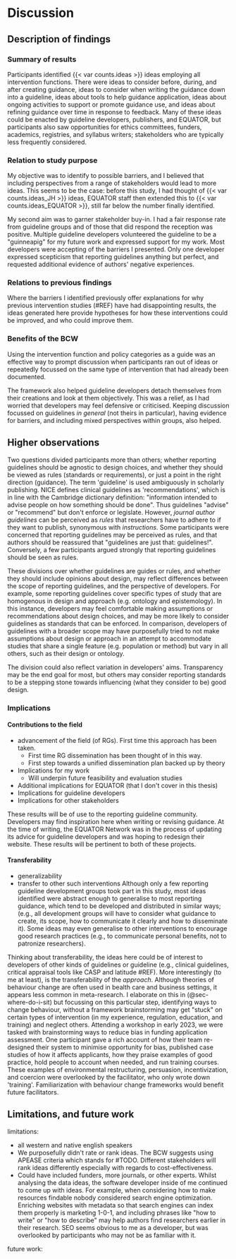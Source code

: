 # Discussion

## Description of findings

<!-- 
* short summary of the main findings
* include some interpretation of the data in the context of previous findings, experiences, theory, or a guiding paradigm or approach.
* The discussion provides authors an opportunity to:
  * elaborate on their findings in relation to their research question(s) and study purpose(s);
  * connect their findings to prior empirical work, theories, and/or frameworks; 
  * and discuss implications:
    * describe how findings contribute to or advance the field
    * Implications may include transferability, or specifying the appropriate scope for generalization of the findings beyond the study (e.g., to other settings, populations, time periods, circumstances).
-->

### Summary of results

Participants identified {{< var counts.ideas >}} ideas employing all intervention functions. There were ideas to consider before, during, and after creating guidance, ideas to consider when writing the guidance down into a guideline, ideas about tools to help guidance application, ideas about ongoing activities to support or promote guidance use, and ideas about refining guidance over time in response to feedback. Many of these ideas could be enacted by guideline developers, publishers, and EQUATOR, but participants also saw opportunities for ethics committees, funders, academics, registries, and syllabus writers; stakeholders who are typically less frequently considered.

### Relation to study purpose

My objective was to identify to possible barriers, and I believed that including perspectives from a range of stakeholders would lead to more ideas. This seems to be the case: before this study, I had thought of {{< var counts.ideas_JH >}} ideas, EQUATOR staff then extended this to {{< var counts.ideas_EQUATOR >}}, still far below the number finally identified.
<!-- 
#TODO: results section doesn't link to IFs, although the data does. -->

My second aim was to garner stakeholder buy-in. I had a fair response rate from guideline groups and of those that did respond the reception was positive. Multiple guideline developers volunteered the guideline to be a "guinneapig" for my future work and expressed support for my work. Most developers were accepting of the barriers I presented. Only one developer expressed scepticism that reporting guidelines anything but perfect, and requested additional evidence of authors' negative experiences.

### Relations to previous findings
<!-- 
#TODO: some interpretation of the data in the context of previous findings, experiences, theory, or a guiding paradigm or approach?? Not sure about this -->
Where the barriers I identified previously offer explanations for why previous intervention studies (#REF) have had disappointing results, the ideas generated here provide hypotheses for how these interventions could be improved, and who could improve them.

### Benefits of the BCW

Using the intervention function and policy categories as a guide was an effective way to prompt discussion when participants ran out of ideas or repeatedly focussed on the same type of intervention that had already been documented.

The framework also helped guideline developers detach themselves from their creations and look at them objectively. This was a relief, as I had worried that developers may feel defensive or criticised. Keeping discussion focussed on guidelines _in general_ (not theirs in particular), having evidence for barriers, and including mixed perspectives within groups, also helped.

## Higher observations

Two questions divided participants more than others; whether reporting guidelines should be agnostic to design choices, and whether they should be viewed as rules (standards or requirements), or just a point in the right direction (guidance). The term 'guideline' is used ambiguously in scholarly publishing. NICE defines clinical guidelines as 'recommendations', which is in line with the Cambridge dictionary definition: "information intended to advise people on how something should be done". Thus guidelines "advise" or "recommend" but don't enforce or legislate. However, _journal author guidelines_ can be perceived as _rules_ that researchers have to adhere to if they want to publish, synonymous with _instructions_. Some participants were concerned that reporting guidelines may be perceived as rules, and that authors should be reassured that "guidelines are just that: guidelines!". Conversely, a few participants argued strongly that reporting guidelines should be seen as rules.

These divisions over whether guidelines are guides or rules, and whether they should include opinions about design, may reflect differences between the scope of reporting guidelines, and the perspective of developers. For example, some reporting guidelines cover specific types of study that are homogenous in design and approach (e.g. ontology and epistemology). In this instance, developers may feel comfortable making assumptions or recommendations about design choices, and may be more likely to consider guidelines as standards that can be enforced. In comparison, developers of guidelines with a broader scope may have purposefully tried to not make assumptions about design or approach in an attempt to accommodate studies that share a single feature (e.g. population or method) but vary in all others, such as their design or ontology.

The division could also reflect variation in developers' aims. Transparency may be the end goal for most, but others may consider reporting standards to be a stepping stone towards influencing (what they consider to be) good design.

<!-- #TODO: connect their findings to prior empirical work, theories, and/or frameworks -->

### Implications

#### Contributions to the field

* advancement of the field (of RGs). First time this approach has been taken.
  * First time RG dissemination has been thought of in this way.
  * First step towards a unified dissemination plan backed up by theory
* Implications for my work
  * Will underpin future feasibility and evaluation studies
* Additional implications for EQUATOR (that I don't cover in this thesis)
* Implications for guideline developers
* Implications for other stakeholders

These results will be of use to the reporting guideline community. Developers may find inspiration here when writing or revising guidance. At the time of writing, the EQUATOR Network was in the process of updating its advice for guideline developers and was hoping to redesign their website. These results will be pertinent to both of these projects.

#### Transferability

* generalizability
* transfer to other such interventions
Although only a few reporting guideline development groups took part in this study, most ideas identified were abstract enough to generalise to most reporting guidance, which tend to be developed and distributed in similar ways; (e.g., all development groups will have to consider what guidance to create, its scope, how to communicate it clearly and how to disseminate it). Some ideas may even generalise to other interventions to encourage good research practices (e.g., to communicate personal benefits, not to patronize researchers).

Thinking about transferability, the ideas here could be of interest to developers of other kinds of guidelines or guideline (e.g., clinical guidelines, critical appraisal tools like CASP and latitude #REF). More interestingly (to me at least), is the transferability of the _approach_. Although theories of behaviour change are often used in bealth care and business settings, it appears less common in meta-research. I elaborate on this in (@sec-where-do-i-sit) but focussing on this particular step, identifying ways to change behaviour, without a framework brainstorming may get "stuck" on certain types of intervention (in my experience, regulation, education, and training) and neglect others. Attending a workshop in early 2023, we were tasked with brainstorming ways to reduce bias in funding application assessment. One participant gave a rich account of how their team re-designed their system to minimise opportunity for bias, published case studies of how it affects applicants, how they praise examples of good practice, hold people to account when needed, and run training courses. These examples of environmental restructuring, persuasion, incentivization, and coercion were overlooked by the facilitator, who only wrote down 'training'. Familiarization with behaviour change frameworks would benefit future facilitators.

## Limitations, and future work

limitations:
  
* all western and native english speakers
* We purposefully didn't rate or rank ideas. The BCW suggests using APEASE criteria which stands for #TODO. Different stakeholders will rank ideas differently especially with regards to cost-effectiveness.
* Could have included funders, more journals, or other experts. Whilst analysing the data ideas, the software developer inside of me continued to come up with ideas. For example, when considering how to make resources findable nobody considered search engine optimization. Enriching websites with metadata so that search engines can index them properly is marketing 1-0-1, and including phrases like "how to write" or "how to describe" may help authors find researchers earlier in their research. SEO seems obvious to me as a developer, but was overlooked by participants who may not be as familiar with it.  

future work: